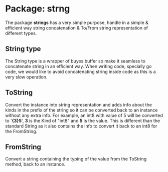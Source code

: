 # Package: strng
The package **strings** has a very simple purpose, handle in a simple & efficient way string concatenation & To/From string representation of different types.

## String type
The String type is a wrapper of buyes.buffer so make it seamless to concatenate string in an efficient way. When writing code, specially go code, we would like to avoid concatenating string inside code as this is a very slow operation.
## ToString
Convert the instance into string representation and adds info about the kinds in the prefix of the string so it can be converted back to an instance without any extra info. For example, an int8 with value of 5 will be converted to '**{3}5**', **3** is the Kind of "int8" and **5** is the value. This is different than the standard String as it also contains the info to convert it back to an int8 for the FromString.
## FromString
Convert a string containing the typing of the value from the ToString method, back to an instance.